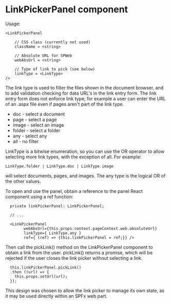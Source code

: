 # LinkPickerPanel component

Usage:

    <LinkPickerPanel

        // CSS class (currently not used)
        className = <string>

        // Absolute URL for SPWeb
        webAbsUrl = <string>

        // Type of link to pick (see below)
        linkType = <LinkType>
    />

The link type is used to filter the files shown in the document browser, and to add
validation checking for data URL's in the link entry form. The link entry form does not enforce link type; for example a user can enter the URL of an .aspx file even if pages aren't part of the link type.

 * doc - select a document
 * page - select a page
 * image - select an image
 * folder - select a folder
 * any - select any
 * all - no filter

LinkType is a bitwise enumeration, so you can use the OR operator to allow selecting more link types, with the exception of all. For example:

    LinkType.folder | LinkType.doc | LinkType.image

will select documents, pages, and images. The any type is the logical OR of the other values.

To open and use the panel, obtain a reference to the panel React component using a ref function:

      private linkPickerPanel: LinkPickerPanel;

      // ...

      <LinkPickerPanel
            webAbsUrl={this.props.context.pageContext.web.absoluteUrl}
            linkType={ LinkType.any }
            ref={ (ref) => {this.linkPickerPanel = ref;}} />


Then call the pickLink() method on the LinkPickerPanel component to obtain a link from the user. pickLink() returns a promise, which will be rejected if the user closes the link picker without selecting a link.

      this.linkPickerPanel.pickLink()
      .then ((url) => {
        this.props.setUrl(url);
      });

This design was chosen to allow the link picker to manage its own state, as it may be used directly within an SPFx web part.
